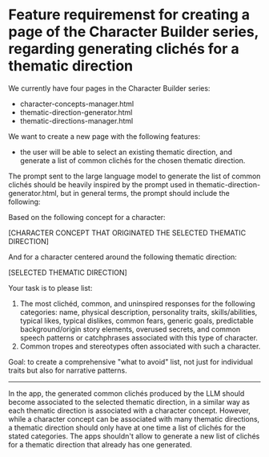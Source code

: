 # Feature requiremenst for creating a page of the Character Builder series, regarding generating clichés for a thematic direction

We currently have four pages in the Character Builder series:

- character-concepts-manager.html
- thematic-direction-generator.html
- thematic-directions-manager.html

We want to create a new page with the following features:

- the user will be able to select an existing thematic direction, and generate a list of common clichés for the chosen thematic direction.

The prompt sent to the large language model to generate the list of common clichés should be heavily inspired by the prompt used in thematic-direction-generator.html, but in general terms, the prompt should include the following:

Based on the following concept for a character:

[CHARACTER CONCEPT THAT ORIGINATED THE SELECTED THEMATIC DIRECTION]

And for a character centered around the following thematic direction:

[SELECTED THEMATIC DIRECTION]

Your task is to please list:

1. The most clichéd, common, and uninspired responses for the following categories: name, physical description, personality traits, skills/abilities, typical likes, typical dislikes, common fears, generic goals, predictable background/origin story elements, overused secrets, and common speech patterns or catchphrases associated with this type of character.
2. Common tropes and stereotypes often associated with such a character.

Goal: to create a comprehensive "what to avoid" list, not just for individual traits but also for narrative patterns.

---

In the app, the generated common clichés produced by the LLM should become associated to the selected thematic direction, in a similar way as each thematic direction is associated with a character concept. However, while a character concept can be associated with many thematic directions, a thematic direction should only have at one time a list of clichés for the stated categories. The apps shouldn't allow to generate a new list of clichés for a thematic direction that already has one generated.
